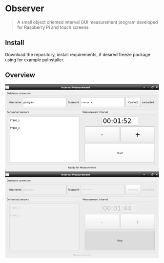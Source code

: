 # Observer
> A small object oriented interval GUI measurement program developed for Raspberry Pi and touch screens.

## Install

Download the repository, install requirements, if desired freeze package using for example pyInstaller.

## Overview

![png](docs/images/App3.png)
![png](docs/images/App4.png)

